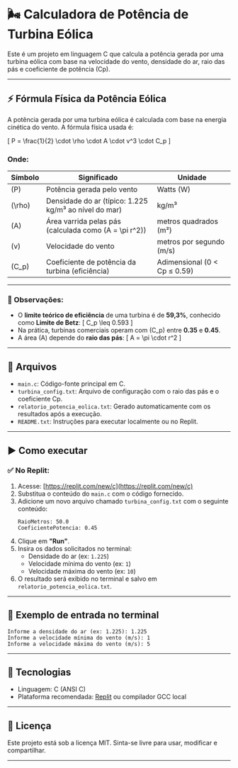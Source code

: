 
# 🌬️ Calculadora de Potência de Turbina Eólica

Este é um projeto em linguagem C que calcula a potência gerada por uma turbina eólica com base na velocidade do vento, densidade do ar, raio das pás e coeficiente de potência (Cp).

---

## ⚡ Fórmula Física da Potência Eólica

A potência gerada por uma turbina eólica é calculada com base na energia cinética do vento. A fórmula física usada é:

\[
P = \frac{1}{2} \cdot \rho \cdot A \cdot v^3 \cdot C_p
\]

### Onde:

| Símbolo | Significado                                            | Unidade        |
|---------|---------------------------------------------------------|----------------|
| \(P\)   | Potência gerada pelo vento                              | Watts (W)      |
| \(\rho\)| Densidade do ar (típico: 1.225 kg/m³ ao nível do mar)  | kg/m³          |
| \(A\)   | Área varrida pelas pás (calculada como \(A = \pi r^2\)) | metros quadrados (m²) |
| \(v\)   | Velocidade do vento                                     | metros por segundo (m/s) |
| \(C_p\) | Coeficiente de potência da turbina (eficiência)         | Adimensional (0 < Cp ≤ 0.59) |

---

### 🔎 Observações:
- O **limite teórico de eficiência** de uma turbina é de **59,3%**, conhecido como **Limite de Betz**:
  \[
  C_p \leq 0.593
  \]
- Na prática, turbinas comerciais operam com \(C_p\) entre **0.35** e **0.45**.
- A área \(A\) depende do **raio das pás**:
  \[
  A = \pi \cdot r^2
  \]

---

## 📁 Arquivos

- `main.c`: Código-fonte principal em C.
- `turbina_config.txt`: Arquivo de configuração com o raio das pás e o coeficiente Cp.
- `relatorio_potencia_eolica.txt`: Gerado automaticamente com os resultados após a execução.
- `README.txt`: Instruções para executar localmente ou no Replit.

---

## ▶️ Como executar

### ✅ No Replit:

1. Acesse: [https://replit.com/new/c](https://replit.com/new/c)
2. Substitua o conteúdo do `main.c` com o código fornecido.
3. Adicione um novo arquivo chamado `turbina_config.txt` com o seguinte conteúdo:
   ```
   RaioMetros: 50.0
   CoeficientePotencia: 0.45
   ```
4. Clique em **"Run"**.
5. Insira os dados solicitados no terminal:
   - Densidade do ar (ex: `1.225`)
   - Velocidade mínima do vento (ex: `1`)
   - Velocidade máxima do vento (ex: `10`)
6. O resultado será exibido no terminal e salvo em `relatorio_potencia_eolica.txt`.

---

## 🧠 Exemplo de entrada no terminal

```
Informe a densidade do ar (ex: 1.225): 1.225
Informe a velocidade mínima do vento (m/s): 1
Informe a velocidade máxima do vento (m/s): 5
```

---

## 🔧 Tecnologias

- Linguagem: C (ANSI C)
- Plataforma recomendada: [Replit](https://replit.com) ou compilador GCC local

---

## 📄 Licença

Este projeto está sob a licença MIT. Sinta-se livre para usar, modificar e compartilhar.

---
